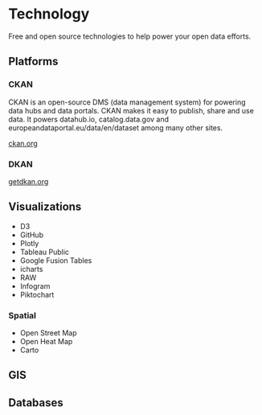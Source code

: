 # Technology

Free and open source technologies to help power your open data efforts.

## Platforms

### CKAN

CKAN is an open-source DMS \(data management system\) for powering data hubs and data portals. CKAN makes it easy to publish, share and use data. It powers datahub.io, catalog.data.gov and europeandataportal.eu/data/en/dataset among many other sites.

[ckan.org](http://ckan.org/)

### DKAN

[getdkan.org](https://getdkan.org)

## Visualizations

* D3
* GitHub
* Plotly
* Tableau Public
* Google Fusion Tables
* icharts
* RAW
* Infogram
* Piktochart

### Spatial

* Open Street Map
* Open Heat Map
* Carto

## GIS

## Databases



